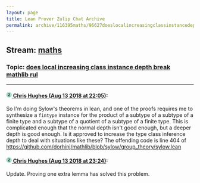 ```yaml
---
layout: page
title: Lean Prover Zulip Chat Archive 
permalink: archive/116395maths/96627doeslocalincreasingclassinstancedepthbreakmathlibrul.html
---
```


## Stream: [maths](index.html)
### Topic: [does local increasing class instance depth break mathlib rul](96627doeslocalincreasingclassinstancedepthbreakmathlibrul.html)

---

#### [![Click to go to Zulip](../../assets/img/zulip2.png) Chris Hughes (Aug 13 2018 at 22:05)](https://leanprover.zulipchat.com/#narrow/stream/116395-maths/topic/does%20local%20increasing%20class%20instance%20depth%20break%20mathlib%20rul/near/132068633):
So I'm doing Sylow's theorems in lean, and one of the proofs requires me to synthesize a `fintype` instance for the product of a subtype of a subtype of a finite type and a subtype of a quotient of a subtype of a finite type. This is complicated enough that the normal depth isn't good enough, but a deeper depth is good enough. Is it approved to increase the type class inference depth to deal with situations like these? The offending code is line 404 of https://github.com/dorhinj/mathlib/blob/sylow/group_theory/sylow.lean

#### [![Click to go to Zulip](../../assets/img/zulip2.png) Chris Hughes (Aug 13 2018 at 23:24)](https://leanprover.zulipchat.com/#narrow/stream/116395-maths/topic/does%20local%20increasing%20class%20instance%20depth%20break%20mathlib%20rul/near/132072872):
Update. Proving one extra lemma has solved this problem.

